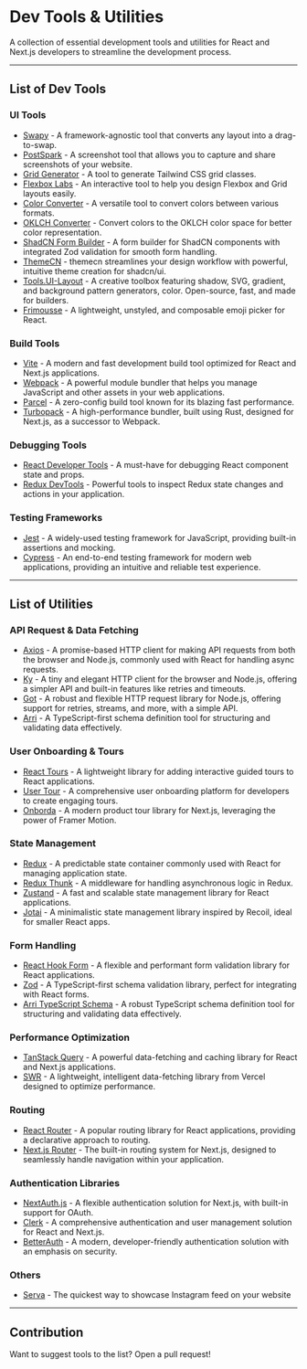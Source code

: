 # Dev Tools & Utilities

A collection of essential development tools and utilities for React and Next.js developers to streamline the development process.

---

## List of Dev Tools

### UI Tools
- [Swapy](https://swapy.tahazsh.com/) - A framework-agnostic tool that converts any layout into a drag-to-swap.
- [PostSpark](https://postspark.app/screenshot) - A screenshot tool that allows you to capture and share screenshots of your website.
- [Grid Generator](https://www.tailwindgen.com/) - A tool to generate Tailwind CSS grid classes.
- [Flexbox Labs](https://flexboxlabs.netlify.app/) - An interactive tool to help you design Flexbox and Grid layouts easily.
- [Color Converter](https://divmagic.com/tools/color-converter) - A versatile tool to convert colors between various formats.
- [OKLCH Converter](https://oklch.com/) - Convert colors to the OKLCH color space for better color representation.
- [ShadCN Form Builder](https://www.shadcn-form.com/playground) - A form builder for ShadCN components with integrated Zod validation for smooth form handling.
- [ThemeCN](https://themecn.dev/) - themecn streamlines your design workflow with powerful, intuitive theme creation for shadcn/ui.
- [Tools.UI-Layout](https://tools.ui-layouts.com/) - A creative toolbox featuring shadow, SVG, gradient, and background pattern generators, color. Open-source, fast, and made for builders.
- [Frimousse](https://frimousse.liveblocks.io/) - A lightweight, unstyled, and composable emoji picker for React.

### Build Tools
- [Vite](https://vitejs.dev/) - A modern and fast development build tool optimized for React and Next.js applications.
- [Webpack](https://webpack.js.org/) - A powerful module bundler that helps you manage JavaScript and other assets in your web applications.
- [Parcel](https://parceljs.org/) - A zero-config build tool known for its blazing fast performance.
- [Turbopack](https://turbo.build/pack) - A high-performance bundler, built using Rust, designed for Next.js, as a successor to Webpack.

### Debugging Tools
- [React Developer Tools](https://react.dev/learn/react-developer-tools) - A must-have for debugging React component state and props.
- [Redux DevTools](https://github.com/reduxjs/redux-devtools) - Powerful tools to inspect Redux state changes and actions in your application.

### Testing Frameworks
- [Jest](https://jestjs.io/) - A widely-used testing framework for JavaScript, providing built-in assertions and mocking.
- [Cypress](https://www.cypress.io/) - An end-to-end testing framework for modern web applications, providing an intuitive and reliable test experience.

---

## List of Utilities

### API Request & Data Fetching
- [Axios](https://axios-http.com/) - A promise-based HTTP client for making API requests from both the browser and Node.js, commonly used with React for handling async requests.
- [Ky](https://github.com/sindresorhus/ky) - A tiny and elegant HTTP client for the browser and Node.js, offering a simpler API and built-in features like retries and timeouts.
- [Got](https://github.com/sindresorhus/got) - A robust and flexible HTTP request library for Node.js, offering support for retries, streams, and more, with a simple API.
- [Arri](https://github.com/modiimedia/arri) - A TypeScript-first schema definition tool for structuring and validating data effectively.

### User Onboarding & Tours
- [React Tours](https://docs.react.tours/quickstart) - A lightweight library for adding interactive guided tours to React applications.
- [User Tour](https://www.usertour.io/) - A comprehensive user onboarding platform for developers to create engaging tours.
- [Onborda](https://www.onborda.dev/) - A modern product tour library for Next.js, leveraging the power of Framer Motion.

### State Management
- [Redux](https://redux.js.org/) - A predictable state container commonly used with React for managing application state.
- [Redux Thunk](https://redux.js.org/usage/writing-logic-thunks) - A middleware for handling asynchronous logic in Redux.
- [Zustand](https://zustand-demo.pmnd.rs/) - A fast and scalable state management library for React applications.
- [Jotai](https://jotai.org/) - A minimalistic state management library inspired by Recoil, ideal for smaller React apps.

### Form Handling
- [React Hook Form](https://react-hook-form.com/) - A flexible and performant form validation library for React applications.
- [Zod](https://zod.dev/) - A TypeScript-first schema validation library, perfect for integrating with React forms.
- [Arri TypeScript Schema](https://github.com/modiimedia/arri/blob/master/languages/ts/ts-schema/README.md) - A robust TypeScript schema definition tool for structuring and validating data effectively.

### Performance Optimization
- [TanStack Query](https://tanstack.com/query/latest) - A powerful data-fetching and caching library for React and Next.js applications.
- [SWR](https://swr.vercel.app/) - A lightweight, intelligent data-fetching library from Vercel designed to optimize performance.

### Routing
- [React Router](https://reactrouter.com/) - A popular routing library for React applications, providing a declarative approach to routing.
- [Next.js Router](https://nextjs.org/docs/routing/introduction) - The built-in routing system for Next.js, designed to seamlessly handle navigation within your application.

### Authentication Libraries
- [NextAuth.js](https://next-auth.js.org/) - A flexible authentication solution for Next.js, with built-in support for OAuth.
- [Clerk](https://clerk.com/) - A comprehensive authentication and user management solution for React and Next.js.
- [BetterAuth](https://www.better-auth.com/) - A modern, developer-friendly authentication solution with an emphasis on security.


### Others

- [Serva](https://getserva.com/) - The quickest way to showcase Instagram feed on your website
  
---

## Contribution
Want to suggest tools to the list? Open a pull request!

